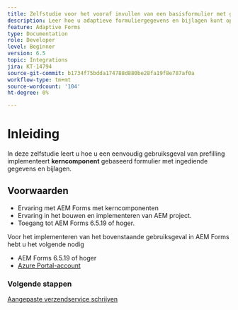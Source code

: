 ```yaml
---
title: Zelfstudie voor het vooraf invullen van een basisformulier met gegevens en bijlagen
description: Leer hoe u adaptieve formuliergegevens en bijlagen kunt opslaan en ophalen van Azure Storage-account.
feature: Adaptive Forms
type: Documentation
role: Developer
level: Beginner
version: 6.5
topic: Integrations
jira: KT-14794
source-git-commit: b1734f75bdda174788d880be28fa19f8e787af0a
workflow-type: tm+mt
source-wordcount: '104'
ht-degree: 0%

---
```


# Inleiding

In deze zelfstudie leert u hoe u een eenvoudig gebruiksgeval van prefilling implementeert **kerncomponent** gebaseerd formulier met ingediende gegevens en bijlagen.

## Voorwaarden

* Ervaring met AEM Forms met kerncomponenten
* Ervaring in het bouwen en implementeren van AEM project.
* Toegang tot AEM Forms 6.5.19 of hoger.

Voor het implementeren van het bovenstaande gebruiksgeval in AEM Forms hebt u het volgende nodig

* AEM Forms 6.5.19 of hoger
* [Azure Portal-account](https://portal.azure.com/)


### Volgende stappen

[Aangepaste verzendservice schrijven](./create-custom-submit.md)

